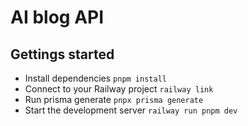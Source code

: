 # AI blog API

## Gettings started

- Install dependencies `pnpm install`
- Connect to your Railway project `railway link`
- Run prisma generate `pnpx prisma generate`
- Start the development server `railway run pnpm dev`
